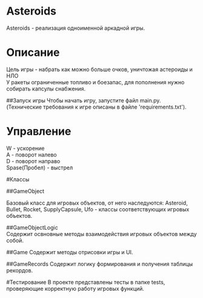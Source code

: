# Asteroids

Asteroids - реализация одноименной аркадной игры.

# Описание

Цель игры - набрать как можно больше очков, уничтожая астероиды и НЛО  
У ракеты ограниченные топливо и боезапас, для пополнения нужно собирать капсулы снабжения.


##Запуск игры
Чтобы начать игру, запустите файл main.py. (Технические требования к игре описаны в файле 'requirements.txt').

# Управление
 W - ускорение  
 A - поворот налево  
 D - поворот направо  
 Spase(Пробел) - выстрел
 
#Классы

##GameObject

Базовый класс для игровых объектов, от него наследуются:
Asteroid, Bullet, Rocket, SupplyCapsule, Ufo - классы
соответствующих игровых объектов.

##GameObjectLogic  
Содержит освновные методы взаимодействия игровых объектов между собой.

##Game
Содержит методы отрисовки игры и UI.

##GameRecords
Содержит логику формирования и получения таблицы рекордов.

#Тестирование
В проекте представлены тесты в папке tests, проверяющие корректную работу игровых функций.




 